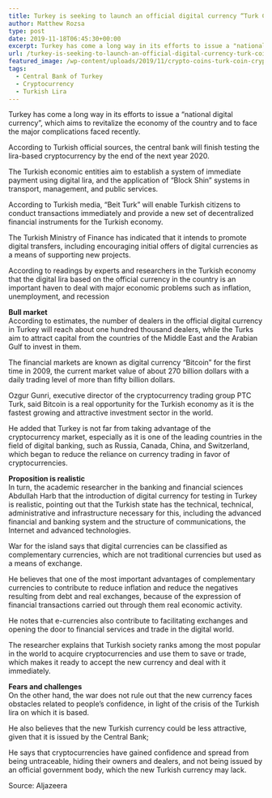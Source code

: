 ```yaml
---
title: Turkey is seeking to launch an official digital currency “Turk Coin”
author: Matthew Rozsa
type: post
date: 2019-11-18T06:45:30+00:00
excerpt: Turkey has come a long way in its efforts to issue a "national digital currency", which aims to revitalize the economy of the country and to face the major complications faced recently.
url: /turkey-is-seeking-to-launch-an-official-digital-currency-turk-coin/
featured_image: /wp-content/uploads/2019/11/crypto-coins-turk-coin-cryptocurrency.jpg
tags:
  - Central Bank of Turkey
  - Cryptocurrency
  - Turkish Lira
---
```


Turkey has come a long way in its efforts to issue a &#8220;national digital currency&#8221;, which aims to revitalize the economy of the country and to face the major complications faced recently.

According to Turkish official sources, the central bank will finish testing the lira-based cryptocurrency by the end of the next year 2020.

The Turkish economic entities aim to establish a system of immediate payment using digital lira, and the application of &#8220;Block Shin&#8221; systems in transport, management, and public services.

According to Turkish media, &#8220;Beit Turk&#8221; will enable Turkish citizens to conduct transactions immediately and provide a new set of decentralized financial instruments for the Turkish economy.

The Turkish Ministry of Finance has indicated that it intends to promote digital transfers, including encouraging initial offers of digital currencies as a means of supporting new projects.

According to readings by experts and researchers in the Turkish economy that the digital lira based on the official currency in the country is an important haven to deal with major economic problems such as inflation, unemployment, and recession

**Bull market**  
According to estimates, the number of dealers in the official digital currency in Turkey will reach about one hundred thousand dealers, while the Turks aim to attract capital from the countries of the Middle East and the Arabian Gulf to invest in them.

The financial markets are known as digital currency &#8220;Bitcoin&#8221; for the first time in 2009, the current market value of about 270 billion dollars with a daily trading level of more than fifty billion dollars.

Ozgur Gunri, executive director of the cryptocurrency trading group PTC Turk, said Bitcoin is a real opportunity for the Turkish economy as it is the fastest growing and attractive investment sector in the world.

He added that Turkey is not far from taking advantage of the cryptocurrency market, especially as it is one of the leading countries in the field of digital banking, such as Russia, Canada, China, and Switzerland, which began to reduce the reliance on currency trading in favor of cryptocurrencies.

**Proposition is realistic**  
In turn, the academic researcher in the banking and financial sciences Abdullah Harb that the introduction of digital currency for testing in Turkey is realistic, pointing out that the Turkish state has the technical, technical, administrative and infrastructure necessary for this, including the advanced financial and banking system and the structure of communications, the Internet and advanced technologies.

War for the island says that digital currencies can be classified as complementary currencies, which are not traditional currencies but used as a means of exchange.

He believes that one of the most important advantages of complementary currencies to contribute to reduce inflation and reduce the negatives resulting from debt and real exchanges, because of the expression of financial transactions carried out through them real economic activity.

He notes that e-currencies also contribute to facilitating exchanges and opening the door to financial services and trade in the digital world.

The researcher explains that Turkish society ranks among the most popular in the world to acquire cryptocurrencies and use them to save or trade, which makes it ready to accept the new currency and deal with it immediately.

**Fears and challenges**  
On the other hand, the war does not rule out that the new currency faces obstacles related to people&#8217;s confidence, in light of the crisis of the Turkish lira on which it is based.

He also believes that the new Turkish currency could be less attractive, given that it is issued by the Central Bank;

He says that cryptocurrencies have gained confidence and spread from being untraceable, hiding their owners and dealers, and not being issued by an official government body, which the new Turkish currency may lack.

Source: Aljazeera
